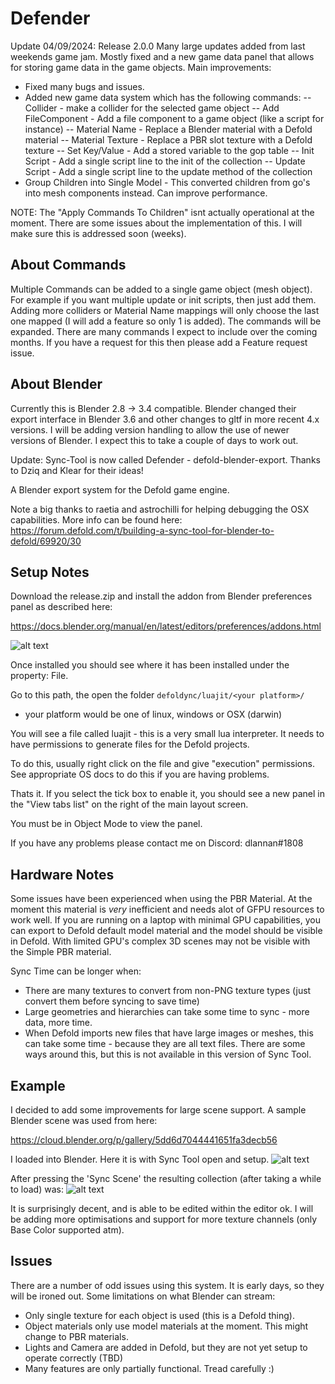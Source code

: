 # Defender

Update 04/09/2024: Release 2.0.0
Many large updates added from last weekends game jam. Mostly fixed and a new game data panel that allows for storing game data in the game objects.
Main improvements:
- Fixed many bugs and issues.
- Added new game data system which has the following commands:
-- Collider - make a collider for the selected game object
-- Add FileComponent - Add a file component to a game object (like a script for instance)
-- Material Name - Replace a Blender material with a Defold material
-- Material Texture - Replace a PBR slot texture with a Defold texture
-- Set Key/Value - Add a stored variable to the gop table
-- Init Script - Add a single script line to the init of the collection
-- Update Script - Add a single script line to the update method of the collection
- Group Children into Single Model - This converted children from go's into mesh components instead. Can improve performance.

NOTE:
The "Apply Commands To Children" isnt actually operational at the moment. There are some issues about the implementation of this.
I will make sure this is addressed soon (weeks). 

## About Commands
Multiple Commands can be added to a single game object (mesh object). 
For example if you want multiple update or init scripts, then just add them. 
Adding more colliders or Material Name mappings will only choose the last one mapped (I will add a feature so only 1 is added). 
The commands will be expanded. There are many commands I expect to include over the coming months. If you have a request for this then please add a Feature request issue.

## About Blender
Currently this is Blender 2.8 -> 3.4 compatible. Blender changed their export interface in Blender 3.6 and other changes to gltf in more recent 4.x versions.
I will be adding version handling to allow the use of newer versions of Blender. I expect this to take a couple of days to work out.

Update: 
Sync-Tool is now called Defender - defold-blender-export. Thanks to Dziq and Klear for their ideas!

A Blender export system for the Defold game engine.

Note a big thanks to raetia and astrochilli for helping debugging the OSX capabilities. More info can be found here:
https://forum.defold.com/t/building-a-sync-tool-for-blender-to-defold/69920/30

## Setup Notes
Download the release.zip and install the addon from Blender preferences panel as described here:

https://docs.blender.org/manual/en/latest/editors/preferences/addons.html

![alt text](https://raw.githubusercontent.com/dlannan/defold-blender-export/main/images/sync-tool-2022-02-22_17-54.png)

Once installed you should see where it has been installed under the property: File.

Go to this path, the open the folder ```defoldync/luajit/<your platform>/```
- your platform would be one of linux, windows or OSX (darwin)

You will see a file called luajit - this is a very small lua interpreter. It needs to have permissions to generate files for the Defold projects.

To do this, usually right click on the file and give "execution" permissions. See appropriate OS docs to do this if you are having problems.

Thats it. If you select the tick box to enable it, you should see a new panel in the "View tabs list" on the right of the main layout screen.

You must be in Object Mode to view the panel.   


If you have any problems please contact me on Discord: dlannan#1808

## Hardware Notes
Some issues have been experienced when using the PBR Material. At the moment this material is _very_ inefficient and needs alot of GFPU resources to work well. If you are running on a laptop with minimal GPU capabilities, you can export to Defold default model material and the model should be visible in Defold. With limited GPU's complex 3D scenes may not be visible with the Simple PBR material.

Sync Time can be longer when:
- There are many textures to convert from non-PNG texture types (just convert them before syncing to save time)
- Large geometries and hierarchies can take some time to sync - more data, more time.
- When Defold imports new files that have large images or meshes, this can take some time - because they are all text files. There are some ways around this, but this is not available in this version of Sync Tool. 

## Example
I decided to add some improvements for large scene support. A sample Blender scene was used from here:

https://cloud.blender.org/p/gallery/5dd6d7044441651fa3decb56

I loaded into Blender. Here it is with Sync Tool open and setup. 
![alt text](https://raw.githubusercontent.com/dlannan/defold-blender-export/main/images/sync-tool-2021-12-30_22-19.png)

After pressing the 'Sync Scene' the resulting collection (after taking a while to load) was:
![alt text](https://raw.githubusercontent.com/dlannan/defold-blender-export/main/images/sync-tool-2021-12-30_22-20.png)

It is surprisingly decent, and is able to be edited within the editor ok. 
I will be adding more optimisations and support for more texture channels (only Base Color supported atm).

## Issues
There are a number of odd issues using this system. It is early days, so they will be ironed out. 
Some limitations on what Blender can stream:
- Only single texture for each object is used (this is a Defold thing).
- Object materials only use model materials at the moment. This might change to PBR materials.
- Lights and Camera are added in Defold, but they are not yet setup to operate correctly (TBD)
- Many features are only partially functional. Tread carefully :)

